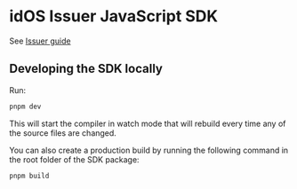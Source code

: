 # idOS Issuer JavaScript SDK

See [Issuer guide](../../docs/guide-issuer.md)


## Developing the SDK locally

Run:
```bash
pnpm dev
```

This will start the compiler in watch mode that will rebuild every time any of the source files are changed.

You can also create a production build by running the following command in the root folder of the SDK package:

```bash
pnpm build
```
